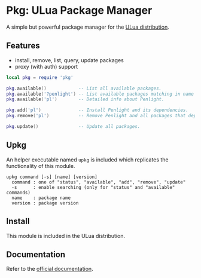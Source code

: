 Pkg: ULua Package Manager
=========================

A simple but powerful package manager for the [ULua distribution](http://ulua.io).

## Features

- install, remove, list, query, update packages
- proxy (with auth) support

```lua
local pkg = require 'pkg'

pkg.available()            -- List all available packages.
pkg.available('?penlight') -- List available packages matching in name or description 'penlight'.
pkg.available('pl')        -- Detailed info about Penlight.

pkg.add('pl')              -- Install Penlight and its dependencies.
pkg.remove('pl')           -- Remove Penlight and all packages that depend on it.

pkg.update()               -- Update all packages.
```

## Upkg

An helper executable named `upkg` is included which replicates the functionality of this module.

```
upkg command [-s] [name] [version]
  command : one of "status", "available", "add", "remove", "update"
  -s      : enable searching (only for "status" and "available" commands)
  name    : package name
  version : package version
```

## Install

This module is included in the ULua distribution.

## Documentation

Refer to the [official documentation](http://ulua.io/pkg.html).